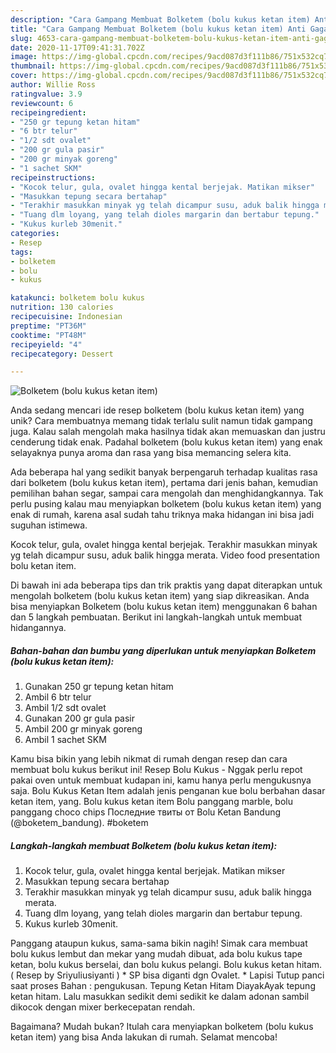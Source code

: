 ```yaml
---
description: "Cara Gampang Membuat Bolketem (bolu kukus ketan item) Anti Gagal"
title: "Cara Gampang Membuat Bolketem (bolu kukus ketan item) Anti Gagal"
slug: 4653-cara-gampang-membuat-bolketem-bolu-kukus-ketan-item-anti-gagal
date: 2020-11-17T09:41:31.702Z
image: https://img-global.cpcdn.com/recipes/9acd087d3f111b86/751x532cq70/bolketem-bolu-kukus-ketan-item-foto-resep-utama.jpg
thumbnail: https://img-global.cpcdn.com/recipes/9acd087d3f111b86/751x532cq70/bolketem-bolu-kukus-ketan-item-foto-resep-utama.jpg
cover: https://img-global.cpcdn.com/recipes/9acd087d3f111b86/751x532cq70/bolketem-bolu-kukus-ketan-item-foto-resep-utama.jpg
author: Willie Ross
ratingvalue: 3.9
reviewcount: 6
recipeingredient:
- "250 gr tepung ketan hitam"
- "6 btr telur"
- "1/2 sdt ovalet"
- "200 gr gula pasir"
- "200 gr minyak goreng"
- "1 sachet SKM"
recipeinstructions:
- "Kocok telur, gula, ovalet hingga kental berjejak. Matikan mikser"
- "Masukkan tepung secara bertahap"
- "Terakhir masukkan minyak yg telah dicampur susu, aduk balik hingga merata."
- "Tuang dlm loyang, yang telah dioles margarin dan bertabur tepung."
- "Kukus kurleb 30menit."
categories:
- Resep
tags:
- bolketem
- bolu
- kukus

katakunci: bolketem bolu kukus 
nutrition: 130 calories
recipecuisine: Indonesian
preptime: "PT36M"
cooktime: "PT48M"
recipeyield: "4"
recipecategory: Dessert

---
```



![Bolketem (bolu kukus ketan item)](https://img-global.cpcdn.com/recipes/9acd087d3f111b86/751x532cq70/bolketem-bolu-kukus-ketan-item-foto-resep-utama.jpg)

Anda sedang mencari ide resep bolketem (bolu kukus ketan item) yang unik? Cara membuatnya memang tidak terlalu sulit namun tidak gampang juga. Kalau salah mengolah maka hasilnya tidak akan memuaskan dan justru cenderung tidak enak. Padahal bolketem (bolu kukus ketan item) yang enak selayaknya punya aroma dan rasa yang bisa memancing selera kita.

Ada beberapa hal yang sedikit banyak berpengaruh terhadap kualitas rasa dari bolketem (bolu kukus ketan item), pertama dari jenis bahan, kemudian pemilihan bahan segar, sampai cara mengolah dan menghidangkannya. Tak perlu pusing kalau mau menyiapkan bolketem (bolu kukus ketan item) yang enak di rumah, karena asal sudah tahu triknya maka hidangan ini bisa jadi suguhan istimewa.

Kocok telur, gula, ovalet hingga kental berjejak. Terakhir masukkan minyak yg telah dicampur susu, aduk balik hingga merata. Video food presentation bolu ketan item.


Di bawah ini ada beberapa tips dan trik praktis yang dapat diterapkan untuk mengolah bolketem (bolu kukus ketan item) yang siap dikreasikan. Anda bisa menyiapkan Bolketem (bolu kukus ketan item) menggunakan 6 bahan dan 5 langkah pembuatan. Berikut ini langkah-langkah untuk membuat hidangannya.

<!--inarticleads1-->

##### Bahan-bahan dan bumbu yang diperlukan untuk menyiapkan Bolketem (bolu kukus ketan item):

1. Gunakan 250 gr tepung ketan hitam
1. Ambil 6 btr telur
1. Ambil 1/2 sdt ovalet
1. Gunakan 200 gr gula pasir
1. Ambil 200 gr minyak goreng
1. Ambil 1 sachet SKM


Kamu bisa bikin yang lebih nikmat di rumah dengan resep dan cara membuat bolu kukus berikut ini! Resep Bolu Kukus - Nggak perlu repot pakai oven untuk membuat kudapan ini, kamu hanya perlu mengukusnya saja. Bolu Kukus Ketan Item adalah jenis penganan kue bolu berbahan dasar ketan item, yang. Bolu kukus ketan item Bolu panggang marble, bolu panggang choco chips Последние твиты от Bolu Ketan Bandung (@boketem_bandung). #boketem 

<!--inarticleads2-->

##### Langkah-langkah membuat Bolketem (bolu kukus ketan item):

1. Kocok telur, gula, ovalet hingga kental berjejak. Matikan mikser
1. Masukkan tepung secara bertahap
1. Terakhir masukkan minyak yg telah dicampur susu, aduk balik hingga merata.
1. Tuang dlm loyang, yang telah dioles margarin dan bertabur tepung.
1. Kukus kurleb 30menit.


Panggang ataupun kukus, sama-sama bikin nagih! Simak cara membuat bolu kukus lembut dan mekar yang mudah dibuat, ada bolu kukus tape ketan, bolu kukus berselai, dan bolu kukus pelangi. Bolu kukus ketan hitam. ( Resep by Sriyuliusiyanti ) * SP bisa diganti dgn Ovalet. * Lapisi Tutup panci saat proses Bahan : pengukusan. Tepung Ketan Hitam DiayakAyak tepung ketan hitam. Lalu masukkan sedikit demi sedikit ke dalam adonan sambil dikocok dengan mixer berkecepatan rendah. 

Bagaimana? Mudah bukan? Itulah cara menyiapkan bolketem (bolu kukus ketan item) yang bisa Anda lakukan di rumah. Selamat mencoba!
